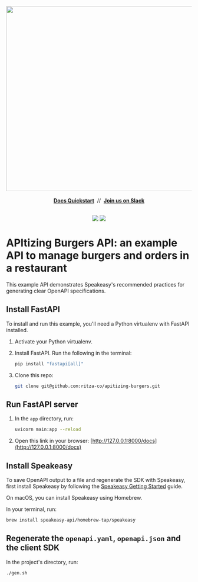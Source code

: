 <div align="center">
 <a href="https://www.speakeasy.com/" target="_blank">
  <img width="1500" height="500" alt="Speakeasy" src="https://github.com/user-attachments/assets/0e56055b-02a3-4476-9130-4be299e5a39c" />
 </a>
 <br />
 <br />
  <div>
   <a href="https://speakeasy.com/docs/create-client-sdks/" target="_blank"><b>Docs Quickstart</b></a>&nbsp;&nbsp;//&nbsp;&nbsp;<a href="https://go.speakeasy.com/slack" target="_blank"><b>Join us on Slack</b></a>
  </div>
 <br />

</div>

<p align="center">
<img src="https://img.shields.io/badge/FastAPI-005571?style=for-the-badge&logo=fastapi">
<img src="https://img.shields.io/badge/python-3670A0?style=for-the-badge&logo=python&logoColor=ffdd54">
</p>

<h1>
 APItizing Burgers API: an example API to manage burgers and orders in a restaurant
</h1>

</div>

This example API demonstrates Speakeasy's recommended practices for generating clear OpenAPI specifications.

## Install FastAPI

To install and run this example, you'll need a Python virtualenv with FastAPI installed.

1. Activate your Python virtualenv.
2. Install FastAPI. Run the following in the terminal:

    ```bash
    pip install "fastapi[all]"
    ```

3. Clone this repo:

    ```bash
    git clone git@github.com:ritza-co/apitizing-burgers.git
    ```

## Run FastAPI server

1. In the `app` directory, run:

    ```bash
    uvicorn main:app --reload
    ```

2. Open this link in your browser: [http://127.0.0.1:8000/docs](http://127.0.0.1:8000/docs)

## Install Speakeasy

To save OpenAPI output to a file and regenerate the SDK with Speakeasy, first install Speakeasy by following the [Speakeasy Getting Started](https://speakeasyapi.dev/docs/product-reference/speakeasy-cli/getting-started/) guide.

On macOS, you can install Speakeasy using Homebrew.

In your terminal, run:

```bash
brew install speakeasy-api/homebrew-tap/speakeasy
```

## Regenerate the `openapi.yaml`, `openapi.json` and the client SDK

In the project's directory, run:

```bash
./gen.sh
```
